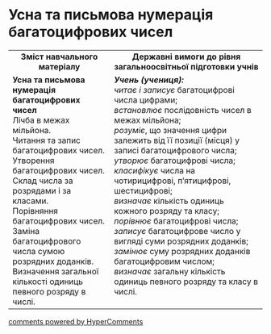 <div id="hypercomments_widget" class="js-hypercomments-widget invisible"></div>

# Усна та письмова нумерація багатоцифрових чисел
<table>
  <tr>
    <td width="40%" align="center"><b>Зміст навчального матеріалу<b></td>
    <td width="60%" align="center"><b>Державні вимоги до рівня загальноосвітньої підготовки учнів</b></td>
  </tr>
  <tr>
    <td width="40%" style="vertical-align:top !important;"><b>Усна та письмова нумерація багатоцифрових чисел</b><br>
Лічба в межах мільйона.<br>
Читання та запис багатоцифрових чисел. <br>
Утворення  багатоцифрових чисел. <br>
Склад числа за розрядами і за класами.<br>
Порівняння багатоцифрових чисел. <br>
Заміна багатоцифрового числа сумою розрядних доданків. <br>
Визначення загальної кількості одиниць певного розряду в числі.<br></td>
    <td width="60%" style="vertical-align:top !important;"><i><b>Учень (учениця):</b></i><br>
<i>читає і записує</i> багатоцифрові числа цифрами;<br>
<i>встановлює</i> послідовність чисел в межах мільйона;<br>
<i>розуміє</i>, що значення цифри залежить від її позиції (місця) у записі багатоцифрового  числа; <br>
<i>утворює</i> багатоцифрові числа;<br>
<i>класифікує</i> числа на чотирицифрові, п’ятицифрові, шестицифрові;<br>
<i>визначає</i> кількість одиниць кожного розряду та класу; <br>
<i>порівнює</i> багатоцифрові числа; <br>
<i>записує</i> багатоцифрове число у вигляді суми розрядних доданків;<br>
<i>замінює</i> суму розрядних доданків багатоцифровим числом;<br>
<i>визначає</i> загальну кількість одиниць певного розряду та класу в числі.<br></td>
  </tr>
</table>

<div class="js-hypercomments-container">
    <a href="http://hypercomments.com" class="hc-link" title="comments widget">comments powered by HyperComments</a>
</div>